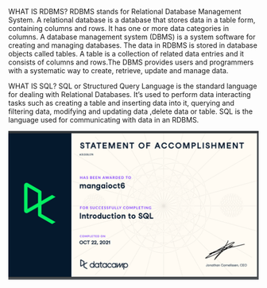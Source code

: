 WHAT IS RDBMS?
RDBMS stands for Relational Database Management System. A relational database is a database that stores data in a table form, containing columns and rows. It has one or more data categories in columns. A database management system (DBMS) is a system software for creating and managing databases. The data in RDBMS is stored in database objects called tables. A table is a collection of related data entries and it consists of columns and rows.The DBMS provides users and programmers with a systematic way to create, retrieve, update and manage data.



WHAT IS SQL?
SQL or Structured Query Language is the standard language for dealing with Relational Databases. It’s used to perform data interacting tasks such as creating a table and inserting data into it, querying and filtering data, modifying and updating data ,delete data or table. SQL is the language used for communicating with data in an RDBMS.


![](Screenshot_intro_to_sql.png)
